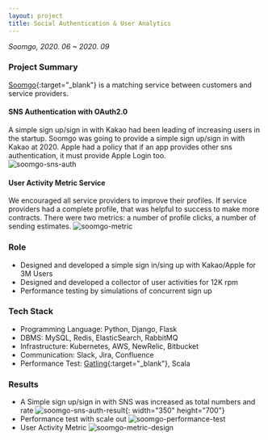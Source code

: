 ```yaml
---
layout: project
title: Social Authentication & User Analytics
---
```

*Soomgo, 2020. 06 ~ 2020. 09*

### Project Summary
[Soomgo](https://soomgo.com/){:target="_blank"} is a matching service between customers and service providers. 

#### SNS Authentication with OAuth2.0 
A simple sign up/sign in with Kakao had been leading of increasing users in the startup. Soomgo was going to provide a simple sign up/sign in with Kakao at 2020. Apple had a policy that if an app provides other sns authentication, it must provide Apple Login too.    
![soomgo-sns-auth]({{site.baseurl}}/images/projects/soomgo/project-soomgo-sns-auth.png)

#### User Activity Metric Service
We encouraged all service providers to improve their profiles. If service providers had a complete profile, that was helpful to success to make more contracts. There were two metrics: a number of profile clicks, a number of sending estimates.
![soomgo-metric]({{site.baseurl}}/images/projects/soomgo/project-soomgo-metric-overview.png)


### Role
- Designed and developed a simple sign in/sing up with Kakao/Apple for 3M Users
- Designed and developed a collector of user activities for 12K rpm  
- Performance testing by simulations of concurrent sign up

### Tech Stack
- Programming Language: Python, Django, Flask
- DBMS: MySQL, Redis, ElasticSearch, RabbitMQ
- Infrastructure: Kubernetes, AWS, NewRelic, Bitbucket
- Communication: Slack, Jira, Confluence
- Performance Test: [Gatling](https://gatling.io/){:target="_blank"}, Scala

### Results
- A Simple sign up/sign in with SNS was increased as total numbers and rate
![soomgo-sns-auth-result]({{site.baseurl}}/images/projects/soomgo/project-soomgo-sns-auth-result.png){: width="350" height="700"}
- Performance test with scale out
![soomgo-performance-test]({{site.baseurl}}/images/projects/soomgo/project-soomgo-performance-test.png)
- User Activity Metric
![soomgo-metric-design]({{site.baseurl}}/images/projects/soomgo/project-soomgo-metric-result.png)